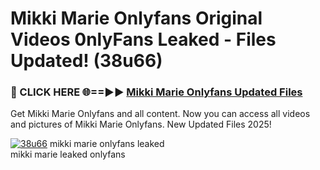 # Mikki Marie Onlyfans Original Videos 0nlyFans Leaked - Files Updated! (38u66)

<h3>🔴 CLICK HERE 🌐==►► <a href="https://tinyurl.com/2wckxsce" rel="nofollow">Mikki Marie Onlyfans Updated Files</a></h3>

Get Mikki Marie Onlyfans and all content. Now you can access all videos and pictures of Mikki Marie Onlyfans. New Updated Files 2025!

[![38u66](https://i.imgur.com/AFduVYN.gif)](https://tinyurl.com/2wckxsce)
mikki marie onlyfans leaked<br>
mikki marie leaked onlyfans